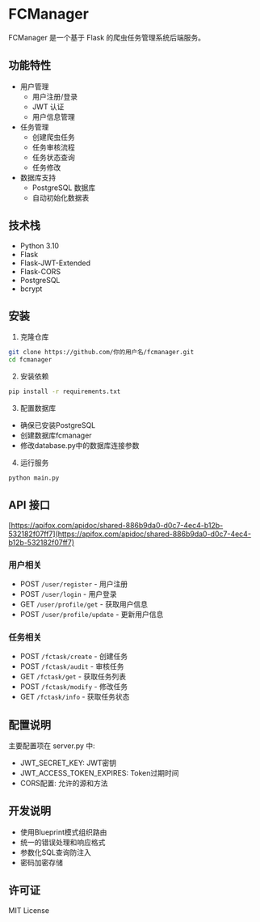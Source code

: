 # FCManager

FCManager 是一个基于 Flask 的爬虫任务管理系统后端服务。

## 功能特性

- 用户管理
  - 用户注册/登录
  - JWT 认证
  - 用户信息管理
- 任务管理
  - 创建爬虫任务
  - 任务审核流程
  - 任务状态查询
  - 任务修改
- 数据库支持
  - PostgreSQL 数据库
  - 自动初始化数据表

## 技术栈

- Python 3.10
- Flask
- Flask-JWT-Extended
- Flask-CORS
- PostgreSQL
- bcrypt

## 安装

1. 克隆仓库

```bash
git clone https://github.com/你的用户名/fcmanager.git
cd fcmanager
```

2. 安装依赖

```bash
pip install -r requirements.txt
```

3. 配置数据库
- 确保已安装PostgreSQL
- 创建数据库fcmanager
- 修改database.py中的数据库连接参数

4. 运行服务

```bash
python main.py
```

## API 接口

[https://apifox.com/apidoc/shared-886b9da0-d0c7-4ec4-b12b-532182f07ff7](https://apifox.com/apidoc/shared-886b9da0-d0c7-4ec4-b12b-532182f07ff7)

### 用户相关

- POST `/user/register` - 用户注册
- POST `/user/login` - 用户登录
- GET `/user/profile/get` - 获取用户信息
- POST `/user/profile/update` - 更新用户信息

### 任务相关

- POST `/fctask/create` - 创建任务
- POST `/fctask/audit` - 审核任务
- GET `/fctask/get` - 获取任务列表
- POST `/fctask/modify` - 修改任务
- GET `/fctask/info` - 获取任务状态

## 配置说明

主要配置项在 server.py 中:

- JWT_SECRET_KEY: JWT密钥
- JWT_ACCESS_TOKEN_EXPIRES: Token过期时间
- CORS配置: 允许的源和方法

## 开发说明

- 使用Blueprint模式组织路由
- 统一的错误处理和响应格式
- 参数化SQL查询防注入
- 密码加密存储

## 许可证

MIT License